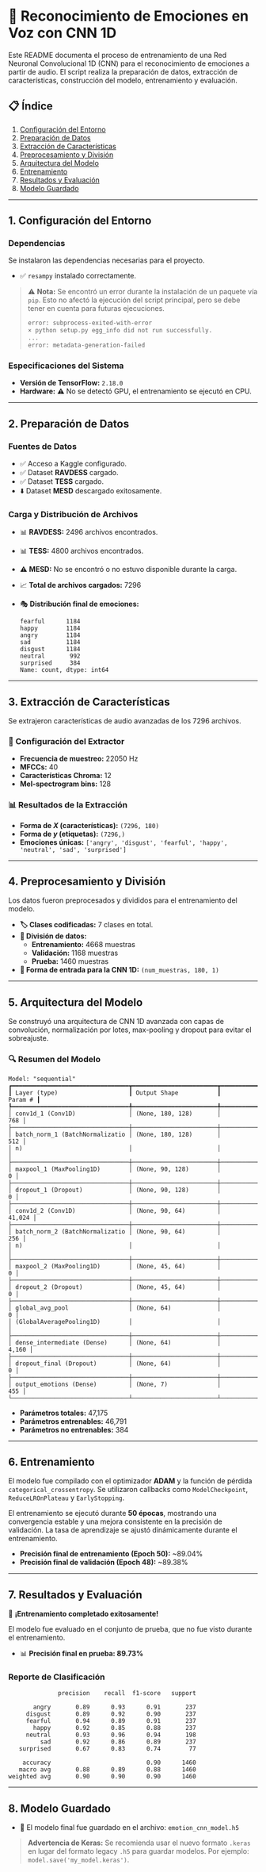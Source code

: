 # 🚀 Reconocimiento de Emociones en Voz con CNN 1D

Este README documenta el proceso de entrenamiento de una Red Neuronal Convolucional 1D (CNN) para el reconocimiento de emociones a partir de audio. El script realiza la preparación de datos, extracción de características, construcción del modelo, entrenamiento y evaluación.

## 📋 Índice

1.  [Configuración del Entorno](https://www.google.com/search?q=%231-configuraci%C3%B3n-del-entorno)
2.  [Preparación de Datos](https://www.google.com/search?q=%232-preparaci%C3%B3n-de-datos)
3.  [Extracción de Características](https://www.google.com/search?q=%233-extracci%C3%B3n-de-caracter%C3%ADsticas)
4.  [Preprocesamiento y División](https://www.google.com/search?q=%234-preprocesamiento-y-divisi%C3%B3n)
5.  [Arquitectura del Modelo](https://www.google.com/search?q=%235-arquitectura-del-modelo)
6.  [Entrenamiento](https://www.google.com/search?q=%236-entrenamiento)
7.  [Resultados y Evaluación](https://www.google.com/search?q=%237-resultados-y-evaluaci%C3%B3n)
8.  [Modelo Guardado](https://www.google.com/search?q=%238-modelo-guardado)

-----

## 1\. Configuración del Entorno

### Dependencias

Se instalaron las dependencias necesarias para el proyecto.

  - ✅ `resampy` instalado correctamente.

> ⚠️ **Nota:** Se encontró un error durante la instalación de un paquete vía `pip`. Esto no afectó la ejecución del script principal, pero se debe tener en cuenta para futuras ejecuciones.
>
> ```sh
> error: subprocess-exited-with-error
> × python setup.py egg_info did not run successfully.
> ...
> error: metadata-generation-failed
> ```

### Especificaciones del Sistema

  - **Versión de TensorFlow:** `2.18.0`
  - **Hardware:** ⚠️ No se detectó GPU, el entrenamiento se ejecutó en CPU.

-----

## 2\. Preparación de Datos

### Fuentes de Datos

  - ✅ Acceso a Kaggle configurado.
  - ✅ Dataset **RAVDESS** cargado.
  - ✅ Dataset **TESS** cargado.
  - ⬇️ Dataset **MESD** descargado exitosamente.

### Carga y Distribución de Archivos

  - 📊 **RAVDESS:** 2496 archivos encontrados.

  - 📊 **TESS:** 4800 archivos encontrados.

  - ⚠️ **MESD:** No se encontró o no estuvo disponible durante la carga.

  - 📈 **Total de archivos cargados:** 7296

  - 🎭 **Distribución final de emociones:**

    ```
    fearful      1184
    happy        1184
    angry        1184
    sad          1184
    disgust      1184
    neutral       992
    surprised     384
    Name: count, dtype: int64
    ```

-----

## 3\. Extracción de Características

Se extrajeron características de audio avanzadas de los 7296 archivos.

### 🔧 Configuración del Extractor

  - **Frecuencia de muestreo:** 22050 Hz
  - **MFCCs:** 40
  - **Características Chroma:** 12
  - **Mel-spectrogram bins:** 128

### 📊 Resultados de la Extracción

  - **Forma de $X$ (características):** `(7296, 180)`
  - **Forma de $y$ (etiquetas):** `(7296,)`
  - **Emociones únicas:** `['angry', 'disgust', 'fearful', 'happy', 'neutral', 'sad', 'surprised']`

-----

## 4\. Preprocesamiento y División

Los datos fueron preprocesados y divididos para el entrenamiento del modelo.

  - **🏷️ Clases codificadas:** 7 clases en total.
  - **🔢 División de datos:**
      - **Entrenamiento:** 4668 muestras
      - **Validación:** 1168 muestras
      - **Prueba:** 1460 muestras
  - **🎯 Forma de entrada para la CNN 1D:** `(num_muestras, 180, 1)`

-----

## 5\. Arquitectura del Modelo

Se construyó una arquitectura de CNN 1D avanzada con capas de convolución, normalización por lotes, max-pooling y dropout para evitar el sobreajuste.

### 🔍 Resumen del Modelo

```text
Model: "sequential"
┏━━━━━━━━━━━━━━━━━━━━━━━━━━━━━━━━━┳━━━━━━━━━━━━━━━━━━━━━━━━┳━━━━━━━━━━━━━━━┓
┃ Layer (type)                    ┃ Output Shape           ┃       Param # ┃
┡━━━━━━━━━━━━━━━━━━━━━━━━━━━━━━━━━╇━━━━━━━━━━━━━━━━━━━━━━━━╇━━━━━━━━━━━━━━━┩
│ conv1d_1 (Conv1D)               │ (None, 180, 128)       │           768 │
├─────────────────────────────────┼────────────────────────┼───────────────┤
│ batch_norm_1 (BatchNormalizatio │ (None, 180, 128)       │           512 │
│ n)                              │                        │               │
├─────────────────────────────────┼────────────────────────┼───────────────┤
│ maxpool_1 (MaxPooling1D)        │ (None, 90, 128)        │             0 │
├─────────────────────────────────┼────────────────────────┼───────────────┤
│ dropout_1 (Dropout)             │ (None, 90, 128)        │             0 │
├─────────────────────────────────┼────────────────────────┼───────────────┤
│ conv1d_2 (Conv1D)               │ (None, 90, 64)         │        41,024 │
├─────────────────────────────────┼────────────────────────┼───────────────┤
│ batch_norm_2 (BatchNormalizatio │ (None, 90, 64)         │           256 │
│ n)                              │                        │               │
├─────────────────────────────────┼────────────────────────┼───────────────┤
│ maxpool_2 (MaxPooling1D)        │ (None, 45, 64)         │             0 │
├─────────────────────────────────┼────────────────────────┼───────────────┤
│ dropout_2 (Dropout)             │ (None, 45, 64)         │             0 │
├─────────────────────────────────┼────────────────────────┼───────────────┤
│ global_avg_pool                 │ (None, 64)             │             0 │
│ (GlobalAveragePooling1D)        │                        │               │
├─────────────────────────────────┼────────────────────────┼───────────────┤
│ dense_intermediate (Dense)      │ (None, 64)             │         4,160 │
├─────────────────────────────────┼────────────────────────┼───────────────┤
│ dropout_final (Dropout)         │ (None, 64)             │             0 │
├─────────────────────────────────┼────────────────────────┼───────────────┤
│ output_emotions (Dense)         │ (None, 7)              │           455 │
└─────────────────────────────────┴────────────────────────┴───────────────┘
```

  - **Parámetros totales:** 47,175
  - **Parámetros entrenables:** 46,791
  - **Parámetros no entrenables:** 384

-----

## 6\. Entrenamiento

El modelo fue compilado con el optimizador **ADAM** y la función de pérdida `categorical_crossentropy`. Se utilizaron callbacks como `ModelCheckpoint`, `ReduceLROnPlateau` y `EarlyStopping`.

El entrenamiento se ejecutó durante **50 épocas**, mostrando una convergencia estable y una mejora consistente en la precisión de validación. La tasa de aprendizaje se ajustó dinámicamente durante el entrenamiento.

  - **Precisión final de entrenamiento (Epoch 50):** \~89.04%
  - **Precisión final de validación (Epoch 48):** \~89.38%

-----

## 7\. Resultados y Evaluación

🎉 **¡Entrenamiento completado exitosamente\!**

El modelo fue evaluado en el conjunto de prueba, que no fue visto durante el entrenamiento.

  - 📊 **Precisión final en prueba: 89.73%**

### Reporte de Clasificación

```text
              precision    recall  f1-score   support

       angry       0.89      0.93      0.91       237
     disgust       0.89      0.92      0.90       237
     fearful       0.94      0.89      0.91       237
       happy       0.92      0.85      0.88       237
     neutral       0.93      0.96      0.94       198
         sad       0.92      0.86      0.89       237
   surprised       0.67      0.83      0.74        77

    accuracy                           0.90      1460
   macro avg       0.88      0.89      0.88      1460
weighted avg       0.90      0.90      0.90      1460
```

-----

## 8\. Modelo Guardado

  - 💾 El modelo final fue guardado en el archivo: `emotion_cnn_model.h5`

> **Advertencia de Keras:** Se recomienda usar el nuevo formato `.keras` en lugar del formato legacy `.h5` para guardar modelos. Por ejemplo: `model.save('my_model.keras')`.